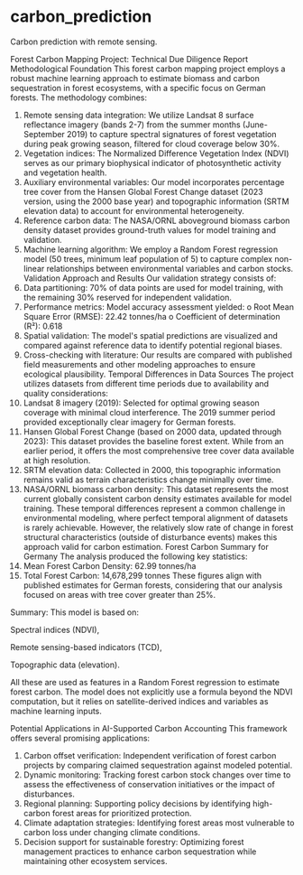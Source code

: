 # carbon_prediction
Carbon prediction with remote sensing. 

Forest Carbon Mapping Project: Technical Due Diligence Report
Methodological Foundation
This forest carbon mapping project employs a robust machine learning approach to estimate biomass and carbon sequestration in forest ecosystems, with a specific focus on German forests. The methodology combines:
1.	Remote sensing data integration: We utilize Landsat 8 surface reflectance imagery (bands 2-7) from the summer months (June-September 2019) to capture spectral signatures of forest vegetation during peak growing season, filtered for cloud coverage below 30%.
2.	Vegetation indices: The Normalized Difference Vegetation Index (NDVI) serves as our primary biophysical indicator of photosynthetic activity and vegetation health.
3.	Auxiliary environmental variables: Our model incorporates percentage tree cover from the Hansen Global Forest Change dataset (2023 version, using the 2000 base year) and topographic information (SRTM elevation data) to account for environmental heterogeneity.
4.	Reference carbon data: The NASA/ORNL aboveground biomass carbon density dataset provides ground-truth values for model training and validation.
5.	Machine learning algorithm: We employ a Random Forest regression model (50 trees, minimum leaf population of 5) to capture complex non-linear relationships between environmental variables and carbon stocks.
Validation Approach and Results
Our validation strategy consists of:
1.	Data partitioning: 70% of data points are used for model training, with the remaining 30% reserved for independent validation.
2.	Performance metrics: Model accuracy assessment yielded:
o	Root Mean Square Error (RMSE): 22.42 tonnes/ha
o	Coefficient of determination (R²): 0.618
3.	Spatial validation: The model's spatial predictions are visualized and compared against reference data to identify potential regional biases.
4.	Cross-checking with literature: Our results are compared with published field measurements and other modeling approaches to ensure ecological plausibility.
Temporal Differences in Data Sources
The project utilizes datasets from different time periods due to availability and quality considerations:
1.	Landsat 8 imagery (2019): Selected for optimal growing season coverage with minimal cloud interference. The 2019 summer period provided exceptionally clear imagery for German forests.
2.	Hansen Global Forest Change (based on 2000 data, updated through 2023): This dataset provides the baseline forest extent. While from an earlier period, it offers the most comprehensive tree cover data available at high resolution.
3.	SRTM elevation data: Collected in 2000, this topographic information remains valid as terrain characteristics change minimally over time.
4.	NASA/ORNL biomass carbon density: This dataset represents the most current globally consistent carbon density estimates available for model training.
These temporal differences represent a common challenge in environmental modeling, where perfect temporal alignment of datasets is rarely achievable. However, the relatively slow rate of change in forest structural characteristics (outside of disturbance events) makes this approach valid for carbon estimation.
Forest Carbon Summary for Germany
The analysis produced the following key statistics:
1.	Mean Forest Carbon Density: 62.99 tonnes/ha
2.	Total Forest Carbon: 14,678,299 tonnes
These figures align with published estimates for German forests, considering that our analysis focused on areas with tree cover greater than 25%.

Summary:
This model is based on:

Spectral indices (NDVI),

Remote sensing-based indicators (TCD),

Topographic data (elevation).

All these are used as features in a Random Forest regression to estimate forest carbon.
The model does not explicitly use a formula beyond the NDVI computation, but it relies on satellite-derived indices and variables as machine learning inputs.





Potential Applications in AI-Supported Carbon Accounting
This framework offers several promising applications:
1.	Carbon offset verification: Independent verification of forest carbon projects by comparing claimed sequestration against modeled potential.
2.	Dynamic monitoring: Tracking forest carbon stock changes over time to assess the effectiveness of conservation initiatives or the impact of disturbances.
3.	Regional planning: Supporting policy decisions by identifying high-carbon forest areas for prioritized protection.
4.	Climate adaptation strategies: Identifying forest areas most vulnerable to carbon loss under changing climate conditions.
5.	Decision support for sustainable forestry: Optimizing forest management practices to enhance carbon sequestration while maintaining other ecosystem services.

